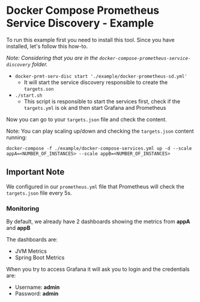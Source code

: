# Docker Compose Prometheus Service Discovery - Example

To run this example first you need to install this tool. Since you have installed, let's follow this how-to.

_Note: Considering that you are in the `docker-compose-prometheus-service-discovery` folder._

- `docker-prmt-serv-disc start './example/docker-prometheus-sd.yml'`
  - It will start the service discovery responsible to create the `targets.son`
- `./start.sh`
  -  This script is responsible to start the services first, check if the `targets.yml` is ok and then start Grafana and Prometheus

Now you can go to your `targets.json` file and check the content.

Note: You can play scaling up/down and checking the `targets.json` content running:

```shell script
docker-compose -f ./example/docker-compose-services.yml up -d --scale appA=<NUMBER_OF_INSTANCES> --scale appB=<NUMBER_OF_INSTANCES>
```   

## Important Note
We configured in our `prometheus.yml` file that Prometheus will check the `targets.json` file every 5s.

### Monitoring
By default, we already have 2 dashboards showing the metrics from **appA** and **appB**

The dashboards are:
 - JVM Metrics
 - Spring Boot Metrics

When you try to access Grafana it will ask you to login and the credentials are:
- Username: **admin**
- Password: **admin** 